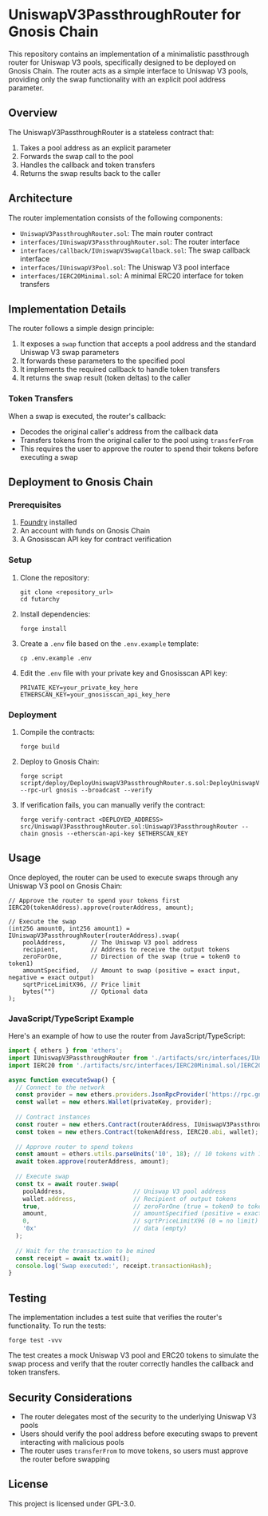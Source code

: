 # UniswapV3PassthroughRouter for Gnosis Chain

This repository contains an implementation of a minimalistic passthrough router for Uniswap V3 pools, specifically designed to be deployed on Gnosis Chain. The router acts as a simple interface to Uniswap V3 pools, providing only the swap functionality with an explicit pool address parameter.

## Overview

The UniswapV3PassthroughRouter is a stateless contract that:

1. Takes a pool address as an explicit parameter
2. Forwards the swap call to the pool
3. Handles the callback and token transfers
4. Returns the swap results back to the caller

## Architecture

The router implementation consists of the following components:

- `UniswapV3PassthroughRouter.sol`: The main router contract
- `interfaces/IUniswapV3PassthroughRouter.sol`: The router interface
- `interfaces/callback/IUniswapV3SwapCallback.sol`: The swap callback interface
- `interfaces/IUniswapV3Pool.sol`: The Uniswap V3 pool interface
- `interfaces/IERC20Minimal.sol`: A minimal ERC20 interface for token transfers

## Implementation Details

The router follows a simple design principle:

1. It exposes a `swap` function that accepts a pool address and the standard Uniswap V3 swap parameters
2. It forwards these parameters to the specified pool
3. It implements the required callback to handle token transfers
4. It returns the swap result (token deltas) to the caller

### Token Transfers

When a swap is executed, the router's callback:
- Decodes the original caller's address from the callback data
- Transfers tokens from the original caller to the pool using `transferFrom`
- This requires the user to approve the router to spend their tokens before executing a swap

## Deployment to Gnosis Chain

### Prerequisites

1. [Foundry](https://getfoundry.sh/) installed
2. An account with funds on Gnosis Chain
3. A Gnosisscan API key for contract verification

### Setup

1. Clone the repository:
   ```
   git clone <repository_url>
   cd futarchy
   ```

2. Install dependencies:
   ```
   forge install
   ```

3. Create a `.env` file based on the `.env.example` template:
   ```
   cp .env.example .env
   ```

4. Edit the `.env` file with your private key and Gnosisscan API key:
   ```
   PRIVATE_KEY=your_private_key_here
   ETHERSCAN_KEY=your_gnosisscan_api_key_here
   ```

### Deployment

1. Compile the contracts:
   ```
   forge build
   ```

2. Deploy to Gnosis Chain:
   ```
   forge script script/deploy/DeployUniswapV3PassthroughRouter.s.sol:DeployUniswapV3PassthroughRouter --rpc-url gnosis --broadcast --verify
   ```

3. If verification fails, you can manually verify the contract:
   ```
   forge verify-contract <DEPLOYED_ADDRESS> src/UniswapV3PassthroughRouter.sol:UniswapV3PassthroughRouter --chain gnosis --etherscan-api-key $ETHERSCAN_KEY
   ```

## Usage

Once deployed, the router can be used to execute swaps through any Uniswap V3 pool on Gnosis Chain:

```solidity
// Approve the router to spend your tokens first
IERC20(tokenAddress).approve(routerAddress, amount);

// Execute the swap
(int256 amount0, int256 amount1) = IUniswapV3PassthroughRouter(routerAddress).swap(
    poolAddress,       // The Uniswap V3 pool address
    recipient,         // Address to receive the output tokens
    zeroForOne,        // Direction of the swap (true = token0 to token1)
    amountSpecified,   // Amount to swap (positive = exact input, negative = exact output)
    sqrtPriceLimitX96, // Price limit
    bytes("")          // Optional data
);
```

### JavaScript/TypeScript Example

Here's an example of how to use the router from JavaScript/TypeScript:

```typescript
import { ethers } from 'ethers';
import IUniswapV3PassthroughRouter from './artifacts/src/interfaces/IUniswapV3PassthroughRouter.sol/IUniswapV3PassthroughRouter.json';
import IERC20 from './artifacts/src/interfaces/IERC20Minimal.sol/IERC20Minimal.json';

async function executeSwap() {
  // Connect to the network
  const provider = new ethers.providers.JsonRpcProvider('https://rpc.gnosischain.com');
  const wallet = new ethers.Wallet(privateKey, provider);
  
  // Contract instances
  const router = new ethers.Contract(routerAddress, IUniswapV3PassthroughRouter.abi, wallet);
  const token = new ethers.Contract(tokenAddress, IERC20.abi, wallet);
  
  // Approve router to spend tokens
  const amount = ethers.utils.parseUnits('10', 18); // 10 tokens with 18 decimals
  await token.approve(routerAddress, amount);
  
  // Execute swap
  const tx = await router.swap(
    poolAddress,                   // Uniswap V3 pool address
    wallet.address,                // Recipient of output tokens
    true,                          // zeroForOne (true = token0 to token1)
    amount,                        // amountSpecified (positive = exact input)
    0,                             // sqrtPriceLimitX96 (0 = no limit)
    '0x'                           // data (empty)
  );
  
  // Wait for the transaction to be mined
  const receipt = await tx.wait();
  console.log('Swap executed:', receipt.transactionHash);
}
```

## Testing

The implementation includes a test suite that verifies the router's functionality. To run the tests:

```
forge test -vvv
```

The test creates a mock Uniswap V3 pool and ERC20 tokens to simulate the swap process and verify that the router correctly handles the callback and token transfers.

## Security Considerations

- The router delegates most of the security to the underlying Uniswap V3 pools
- Users should verify the pool address before executing swaps to prevent interacting with malicious pools
- The router uses `transferFrom` to move tokens, so users must approve the router before swapping

## License

This project is licensed under GPL-3.0. 
